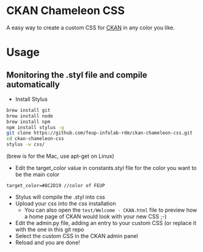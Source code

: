 # CKAN Chameleon CSS
A easy way to create a custom CSS for [CKAN](http://ckan.org) in any color you like.

# Usage

## Monitoring the .styl file and compile automatically

- Install Stylus
```bash
brew install git
brew install node
brew install npm
npm install stylus -g
git clone https://github.com/feup-infolab-rdm/ckan-chameleon-css.git
cd ckan-chameleon-css
stylus -w css/
```
(brew is for the Mac, use apt-get on Linux)

- Edit the target_color value in constants.styl file for the color you want to be the main color 
```stylus
target_color=#8C2D19 //color of FEUP
```

- Stylus will compile the .styl into css
- Upload your css into the css installation
  - You can also open the `test/Welcome - CKAN.html` file to preview how a home page of CKAN would look with your new CSS  ;-)
- Edit the admin.py file, adding an entry to your custom CSS (or replace it with the one in this git repo
- Select the custom CSS in the CKAN admin panel
- Reload and you are done!
